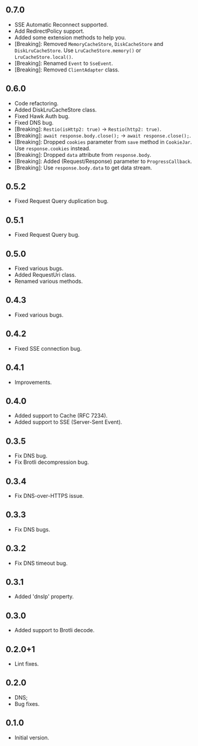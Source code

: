 ## 0.7.0
 - SSE Automatic Reconnect supported.
 - Add RedirectPolicy support.
 - Added some extension methods to help you.
 - [Breaking]: Removed `MemoryCacheStore`, `DiskCacheStore` and `DiskLruCacheStore`. Use `LruCacheStore.memory()` or `LruCacheStore.local()`.
 - [Breaking]: Renamed `Event` to `SseEvent`.
 - [Breaking]: Removed `ClientAdapter` class.

## 0.6.0
 - Code refactoring.
 - Added DiskLruCacheStore class.
 - Fixed Hawk Auth bug.
 - Fixed DNS bug.
 - [Breaking]: `Restio(isHttp2: true)` -> `Restio(http2: true)`.
 - [Breaking]: `await response.body.close();` -> `await response.close();`.
 - [Breaking]: Dropped `cookies` parameter from `save` method in `CookieJar`. Use `response.cookies` instead.
 - [Breaking]: Dropped `data` attribute from `response.body`.
 - [Breaking]: Added (Request/Response) parameter to `ProgressCallback`.
 - [Breaking]: Use `response.body.data` to get data stream.

## 0.5.2
 - Fixed Request Query duplication bug.

## 0.5.1
 - Fixed Request Query bug.

## 0.5.0

- Fixed various bugs.
- Added RequestUri class.
- Renamed various methods.

## 0.4.3

- Fixed various bugs.

## 0.4.2

- Fixed SSE connection bug.

## 0.4.1

- Improvements.

## 0.4.0

- Added support to Cache (RFC 7234).
- Added support to SSE (Server-Sent Event).

## 0.3.5

- Fix DNS bug.
- Fix Brotli decompression bug.

## 0.3.4

- Fix DNS-over-HTTPS issue.

## 0.3.3

- Fix DNS bugs.

## 0.3.2

- Fix DNS timeout bug.

## 0.3.1

- Added 'dnsIp' property.

## 0.3.0

- Added support to Brotli decode.

## 0.2.0+1

- Lint fixes.

## 0.2.0

- DNS;
- Bug fixes.

## 0.1.0

- Initial version.
